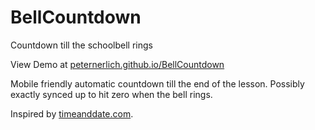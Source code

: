 # BellCountdown
Countdown till the schoolbell rings

View Demo at [peternerlich.github.io/BellCountdown](http://peternerlich.github.io/BellCountdown/)

Mobile friendly automatic countdown till the end of the lesson. Possibly exactly synced up to hit zero when the bell rings.

Inspired by [timeanddate.com](http://timeanddate.com/timer).
